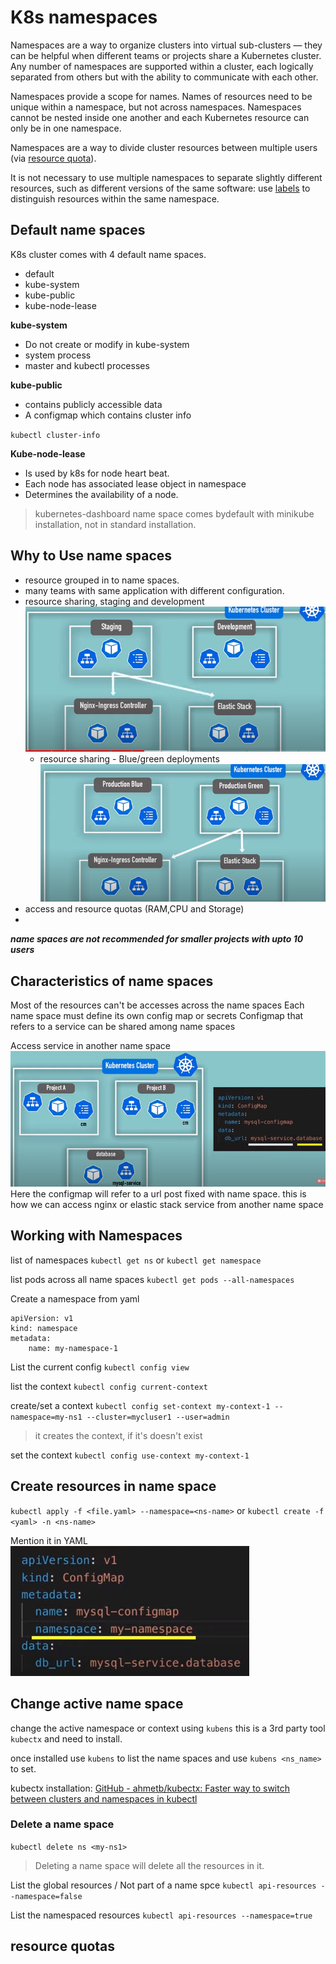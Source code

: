 # K8s namespaces
Namespaces are a way to organize clusters into virtual sub-clusters — they can be helpful when different teams or projects share a Kubernetes cluster. Any number of namespaces are supported within a cluster, each logically separated from others but with the ability to communicate with each other.

Namespaces provide a scope for names. Names of resources need to be unique within a namespace, but not across namespaces. Namespaces cannot be nested inside one another and each Kubernetes resource can only be in one namespace.

Namespaces are a way to divide cluster resources between multiple users (via [resource quota](https://kubernetes.io/docs/concepts/policy/resource-quotas/)).

It is not necessary to use multiple namespaces to separate slightly different resources, such as different versions of the same software: use [labels](https://kubernetes.io/docs/concepts/overview/working-with-objects/labels) to distinguish resources within the same namespace.

## Default name spaces
K8s cluster comes with 4 default name spaces.
- default
- kube-system
- kube-public
- kube-node-lease

**kube-system**
- Do not create or modify in kube-system
- system process
- master and kubectl processes

**kube-public**
- contains publicly accessible data
- A configmap which contains cluster info

`kubectl cluster-info`

**Kube-node-lease**
- Is used by k8s for node heart beat.
- Each node has associated lease object in namespace
- Determines the availability of a node.


> kubernetes-dashboard name space comes bydefault with minikube installation, not in standard installation.

## Why to Use name spaces
- resource grouped in to name spaces.
- many teams with same application with different configuration.
- resource sharing, staging and development
   ![](Pasted%20image%2020220425171103.png)
   - resource sharing - Blue/green deployments
     ![](Pasted%20image%2020220425171230.png)
 - access and resource quotas (RAM,CPU and Storage)
 - 
**_name spaces are not recommended for smaller projects with upto 10 users_**

## Characteristics of name spaces
Most of the resources can't be accesses across the name spaces
    Each name space must define its own config map or secrets
    Configmap that refers to a service can be shared among name spaces

Access service in another name space
![](Pasted%20image%2020220425172454.png)
Here the configmap will refer to a url post fixed with name space.
this is how we can access nginx or elastic stack service from another name space


## Working with Namespaces
list of namespaces
`kubectl get ns` or
`kubectl get namespace`

list pods across all name spaces
`kubectl get pods --all-namespaces`

Create a namespace from yaml
```
apiVersion: v1
kind: namespace
metadata:
    name: my-namespace-1
```

List the current config
`kubectl config view`

list the context
`kubectl config current-context`

create/set a context
`kubectl config set-context my-context-1 --namespace=my-ns1 --cluster=mycluser1 --user=admin`
> it creates the context, if it's doesn't exist

set the context
`kubectl config use-context my-context-1`

## Create resources in name space
`kubectl apply -f <file.yaml> --namespace=<ns-name>` or `kubectl create -f <yaml> -n <ns-name>`

Mention it in YAML
![](Pasted%20image%2020220425183215.png)

## Change active name space
change the active namespace or context using `kubens` 
this is a 3rd party tool `kubectx` and need to install.

once installed use `kubens` to list the name spaces and use `kubens <ns_name>` to set.

kubectx installation: [GitHub - ahmetb/kubectx: Faster way to switch between clusters and namespaces in kubectl](https://github.com/ahmetb/kubectx#installation)

### Delete a name space
`kubectl delete ns <my-ns1>`
> Deleting a name space will delete all the resources in it.

List the global resources / Not part of a name spce
`kubectl api-resources --namespace=false`

List the namespaced resources
`kubectl api-resources --namespace=true`

## resource quotas